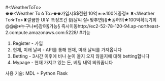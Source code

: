 #\<WeatherToTo\><br>
♚♚\<Weather To☆To\>♚♚가입시$$전원 10억☜☜100%증정※ ♜\<Weather To☆To\>♜깔끔한 UI￥ 특정조건 §§날씨 잘◐맞추면§§★공허의★100억획득기회@@@※누구나※§참여§가능§ 즉시이동http://ec2-52-78-120-94.ap-northeast-2.compute.amazonaws.com:5228/
#기능<br>
1. Register - 가입
2. 현재, 미래 날씨 - API를 통해 현재, 미래 날씨를 가져옵니다
3. Betting - 3시간 이후에 비나 눈이 올지 오지 않을지에 대해 betting합니다
4. Mypage - 현재 가지고 있는 돈, 베팅 내역 띄워줍니다

사용 기술: MDL + Python Flask
